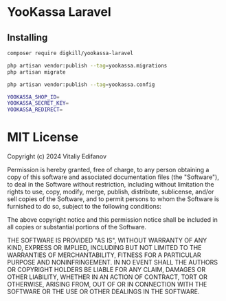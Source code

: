 # YooKassa Laravel

## Installing

```bash
composer require digkill/yookassa-laravel
```

```bash
php artisan vendor:publish --tag=yookassa.migrations
php artisan migrate
```

```bash
php artisan vendor:publish --tag=yookassa.config
```

```bash
YOOKASSA_SHOP_ID=
YOOKASSA_SECRET_KEY=
YOOKASSA_REDIRECT=
```

# MIT License

Copyright (c) 2024 Vitaliy Edifanov

Permission is hereby granted, free of charge, to any person obtaining a copy
of this software and associated documentation files (the "Software"), to deal
in the Software without restriction, including without limitation the rights
to use, copy, modify, merge, publish, distribute, sublicense, and/or sell
copies of the Software, and to permit persons to whom the Software is
furnished to do so, subject to the following conditions:

The above copyright notice and this permission notice shall be included in all
copies or substantial portions of the Software.

THE SOFTWARE IS PROVIDED "AS IS", WITHOUT WARRANTY OF ANY KIND, EXPRESS OR
IMPLIED, INCLUDING BUT NOT LIMITED TO THE WARRANTIES OF MERCHANTABILITY,
FITNESS FOR A PARTICULAR PURPOSE AND NONINFRINGEMENT. IN NO EVENT SHALL THE
AUTHORS OR COPYRIGHT HOLDERS BE LIABLE FOR ANY CLAIM, DAMAGES OR OTHER
LIABILITY, WHETHER IN AN ACTION OF CONTRACT, TORT OR OTHERWISE, ARISING FROM,
OUT OF OR IN CONNECTION WITH THE SOFTWARE OR THE USE OR OTHER DEALINGS IN THE
SOFTWARE.
